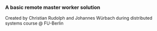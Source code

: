 ### A basic remote master worker solution
Created by Christian Rudolph and Johannes Würbach during distributed systems course @ FU-Berlin